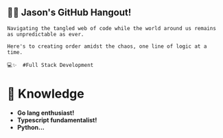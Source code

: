 ## 👨‍💻 Jason's GitHub Hangout!

```
Navigating the tangled web of code while the world around us remains as unpredictable as ever.

Here's to creating order amidst the chaos, one line of logic at a time.

💻✨  #Full Stack Development 
```

# 🔭 Knowledge

- **Go lang enthusiast!**
- **Typescript fundamentalist!**
- **Python...**





<!--
**JSayWhat/JSayWhat** is a ✨ _special_ ✨ repository because its `README.md` (this file) appears on your GitHub profile.

Here are some ideas to get you started:

- 🔭 I’m currently working on ...
- 🌱 I’m currently learning ...
- 👯 I’m looking to collaborate on ...
- 🤔 I’m looking for help with ...
- 💬 Ask me about ...
- 📫 How to reach me: ...
- 😄 Pronouns: ...
- ⚡ Fun fact: ...
-->
